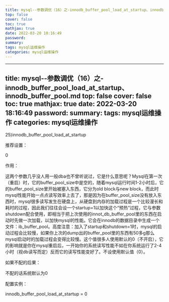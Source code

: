 ```yaml
---
title: mysql--参数调优（16）之-innodb_buffer_pool_load_at_startup、innodb_buffer_pool.md
top: false
cover: false
toc: true
mathjax: true
date: 2022-03-20 18:16:49
password:
summary:
tags: mysql运维操作
categories: mysql运维操作
---
```

---
title: mysql--参数调优（16）之-innodb_buffer_pool_load_at_startup、innodb_buffer_pool.md
top: false
cover: false
toc: true
mathjax: true
date: 2022-03-20 18:16:49
password:
summary:
tags: mysql运维操作
categories: mysql运维操作
---
25)innodb_buffer_pool_load_at_startup

推荐设置：

0

作用：

这两个参数几乎没人用一般dba也不曾听说过，它是什么意思呢？Mysql在第一次（重启）时，它的buffer_pool_size中是空的，随着mysql运行时间1-2小时后，它的buffer_pool_size里开始被塞入东西，它分为old block与new block，而此时mysql性能开始一点点读写效率上去了，那是因为在buffer_pool_size没有放入东西时，mysql很多读写发生在硬盘上，从硬盘到内存的加载过程是一个比较漫长和耗时的过程，因此我们往往会设一个startup=1以加快这个“预热”过程，它与参数shutdown配合使用，即相当于把上次使用的innot_db_buffer_pool里的东西在启动时先做一次加载，以加快mysql的性能。它会在innodb的数据目录中生成一个文件：ib_buffer_pool。高度注意：加入了startup和shutdown=1时，mysql的启动过程会比较慢，如果你上次的dump出的buffer_pool里的东西有50多g那么mysql启动时的加载过程会变得比较慢。这个值很多人使用默认的0（不开启），它的影响就是你在mysql重启后，一开始你的系统读写性能不如在你系统运行了2-4小时（视db读写而定）反而它的读写性能变好了。不设使用默认值（0）。

如果不配的后果：

不配的话系统默认为0

配置实例：

innodb_buffer_pool_load_at_startup = 0
